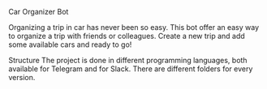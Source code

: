 Car Organizer Bot

Organizing a trip in car has never been so easy.
This bot offer an easy way to organize a trip with friends or colleagues. Create a new trip and add some available cars and ready to go!

Structure
The project is done in different programming languages, both available for Telegram and for Slack.
There are different folders for every version.
